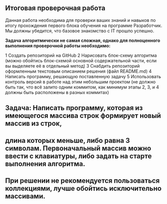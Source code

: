 ## Итоговая проверочная работа

Данная работа необходима для проверки ваших знаний и навыков по итогу прохождения первого блока обучения на программе Разработчик. Мы должны убедится, что базовое знакомство с IT прошло успешно.

__Задача алгоритмически не самая сложная, однако для полноценного выполнения проверочной работы необходимо:__

1 Создать репозиторий на GitHub
2 Нарисовать блок-схему алгоритма (можно обойтись блок-схемой основной содержательной части, если вы выделяете её в отдельный метод)
3 Снабдить репозиторий оформленным текстовым описанием решения (файл README.md)
4 Написать программу, решающую поставленную задачу
5 Использовать контроль версий в работе над этим небольшим проектом (не должно быть так, что всё залито одним коммитом, как минимум этапы 2, 3, и 4 должны быть расположены в разных коммитах)

## Задача: Написать программу, которая из имеющегося массива строк формирует новый массив из строк,
## длина которых меньше, либо равна 3 символам. Первоначальный массив можно ввести с клавиатуры, либо задать на старте выполнения алгоритма.
## При решении не рекомендуется пользоваться коллекциями, лучше обойтись исключительно массивами.